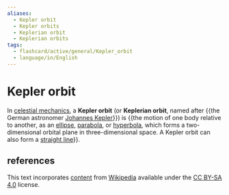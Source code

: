```yaml
---
aliases:
  - Kepler orbit
  - Kepler orbits
  - Keplerian orbit
  - Keplerian orbits
tags:
  - flashcard/active/general/Kepler_orbit
  - language/in/English
---
```


# Kepler orbit

In [celestial mechanics](celestial%20mechanics.md), a __Kepler orbit__ (or __Keplerian orbit__, named after {{the German astronomer [Johannes Kepler](Johannes%20Kepler.md)}}) is {{the motion of one body relative to another, as an [ellipse](ellipse.md), [parabola](parabola.md), or [hyperbola](hyperbola.md), which forms a two-dimensional orbital plane in three-dimensional space. A Kepler orbit can also form a [straight line](line%20(geometry).md)}}. <!--SR:!2024-09-17,44,290!2024-11-26,85,270-->

## references

This text incorporates [content](https://en.wikipedia.org/wiki/Kepler_orbit) from [Wikipedia](Wikipedia.md) available under the [CC BY-SA 4.0](https://creativecommons.org/licenses/by-sa/4.0/) license.
